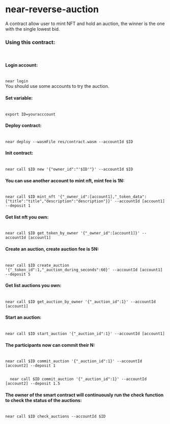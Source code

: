 # near-reverse-auction
A contract allow user to mint NFT and hold an auction, the winner is the one with the single lowest bid.
</br>
<h3>Using this contract:</h3>
</br>
 <h4>Login account:</h4>
 </br>
  <code>near login</code>
  </br>
 You should use some accounts to try the auction.
 </br>
 <h4>Set variable:</h4>
 </br>
  <code>export ID=youracccount</code>
  </br>
 <h4>Deploy contract:</h4>
 </br>
  <code>near deploy --wasmFile res/contract.wasm --accountId $ID</code>
  </br>
 <h4>Init contract:</h4>
 </br>
  <code>near call $ID new '{"owner_id":"'$ID'"}' --accountId $ID</code>
  </br>
 <h4>You can use another account to mint nft, mint fee is 1N:</h4>
 </br>
  <code>near call $ID mint_nft '{"_owner_id":[account1],"_token_data":{"title":"title","description":"description"}}' --accountId [account1] --deposit 1</code>
  </br>
 <h4>Get list nft you own:</h4>
 </br>
  <code>near call $ID get_token_by_owner '{"_owner_id":[account1]}' --accountId [account1]</code>
  </br>
 <h4>Create an auction, create auction fee is 5N:</h4>
 </br>
  <code>near call $ID create_auction '{"_token_id":1,"_auction_during_seconds":60}' --accountId [account1] --deposit 5</code>
  </br>
 <h4>Get list auctions you own:</h4>
 </br>
  <code>near call $ID get_auction_by_owner '{"_auction_id":1}' --accountId [account1]</code>
  </br>
 <h4>Start an auction: </h4>
 </br>
  <code>near call $ID start_auction '{"_auction_id":1}' --accountId [account1]</code>
  </br>
 <h4>The participants now can commit their N:</h4>
 </br>
  <code>near call $ID commit_auction '{"_auction_id":1}' --accountId [account2] --deposit 1
 </br>
  near call $ID commit_auction '{"_auction_id":1}' --accountId [account2] --deposit 1.5</code>
  </br>
 <h4>The owner of the smart contract will continuously run the check function to check the status of the auctions:</h4>
 </br>
  <code>near call $ID check_auctions --accountId $ID</code>
